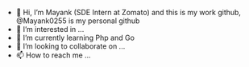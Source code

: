 - 👋 Hi, I’m Mayank (SDE Intern at Zomato) and this is my work github, @Mayank0255 is my personal github
- 👀 I’m interested in ...
- 🌱 I’m currently learning Php and Go
- 💞️ I’m looking to collaborate on ...
- 📫 How to reach me ...

<!---
mayank-zoman/mayank-zoman is a ✨ special ✨ repository because its `README.md` (this file) appears on your GitHub profile.
You can click the Preview link to take a look at your changes.
--->
